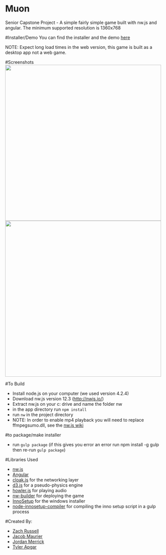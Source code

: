 # Muon
Senior Capstone Project - A simple fairly simple game built with nw.js and angular. The minimum supported resolution is 1360x768

#Installer/Demo
You can find the installer and the demo [here](http://www.zachatrocity.com/muon)

NOTE: Expect long load times in the web version, this game is built as a desktop app not a web game.

#Screenshots
<img src="https://raw.githubusercontent.com/zachatrocity/Muon/master/images/board.PNG" width="500">
<img src="https://raw.githubusercontent.com/zachatrocity/Muon/master/images/newgame.PNG" width="500">

#To Build
- Install node.js on your computer (we used version 4.2.4)
- Download nw.js version 12.3 (http://nwjs.io/)
- Extract nw.js on your c: drive and name the folder nw
- in the app directory run `npm install`
- run `nw` in the project directory
- NOTE: In order to enable mp4 playback you will need to replace ffmpegsumo.dll, see the [nw.js wiki](https://github.com/nwjs/nw.js/wiki/Using-MP3-&-MP4-(H.264)-using-the--video--&--audio--tags.)

#to package/make installer
- run `gulp package` (if this gives you error an error run npm install -g gulp then re-run `gulp package`)


#Libraries Used
- [nw.js](http://nwjs.io/) 
- [Angular](https://angularjs.org/) 
- [cloak.js](https://incompl.github.io/cloak/) for the networking layer
- [d3.js](https://d3js.org/) for a pseudo-physics engine
- [howler.js](https://github.com/goldfire/howler.js/) for playing audio
- [nw-builder](https://github.com/nwjs/nw-builder) for deploying the game
- [InnoSetup](http://www.jrsoftware.org/isinfo.php) for the windows installer
- [node-innosetup-compiler](https://github.com/felicienfrancois/node-innosetup-compiler) for compiling the inno setup script in a gulp process

#Created By:
- [Zach Russell](https://github.com/zachatrocity)
- [Jacob Maurier](https://github.com/jmaurier)
- [Jordan Merrick](https://github.com/jmerrick94)
- [Tyler Apgar](https://github.com/trapgar)

